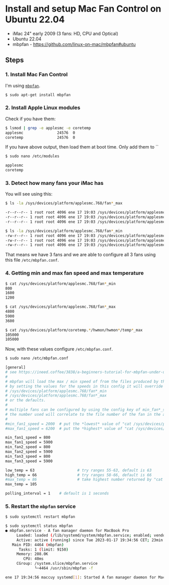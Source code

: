 # Install and setup Mac Fan Control on Ubuntu 22.04

- iMac 24" early 2009 (3 fans: HD, CPU and Optical)
- Ubuntu 22.04
- mbpfan - https://github.com/linux-on-mac/mbpfan#ubuntu

## Steps

### 1. Install Mac Fan Control

I'm using [`mbpfan`](https://github.com/linux-on-mac/mbpfan#ubuntu).

```sh
$ sudo apt-get install mbpfan
```

### 2. Install Apple Linux modules

Check if you have them:
```sh
$ lsmod | grep -e applesmc -e coretemp
applesmc               24576  0
coretemp               24576  0
```
If you have above output, then load them at boot time. Only add them to ``
```sh
$ sudo nano /etc/modules

applesmc 
coretemp
```

### 3. Detect how many fans your iMac has

You will see using this:
```sh
$ ls -la /sys/devices/platform/applesmc.768/fan*_max

-r--r--r-- 1 root root 4096 ene 17 19:03 /sys/devices/platform/applesmc.768/fan1_max
-r--r--r-- 1 root root 4096 ene 17 19:03 /sys/devices/platform/applesmc.768/fan2_max
-r--r--r-- 1 root root 4096 ene 17 19:03 /sys/devices/platform/applesmc.768/fan3_max

$ ls -la /sys/devices/platform/applesmc.768/fan*_min
-rw-r--r-- 1 root root 4096 ene 17 19:03 /sys/devices/platform/applesmc.768/fan1_min
-rw-r--r-- 1 root root 4096 ene 17 19:03 /sys/devices/platform/applesmc.768/fan2_min
-rw-r--r-- 1 root root 4096 ene 17 19:03 /sys/devices/platform/applesmc.768/fan3_min
```
That means we have 3 fans and we are able to configure all 3 fans using this file `/etc/mbpfan.conf`.


### 4. Getting min and max fan speed and max temperature

```sh
$ cat /sys/devices/platform/applesmc.768/fan*_min
800
1600
1200

$ cat /sys/devices/platform/applesmc.768/fan*_max
4800
5900
3600

$ cat /sys/devices/platform/coretemp.*/hwmon/hwmon*/temp*_max
105000
105000
```

Now, with these values configure `/etc/mbpfan.conf`.

```sh
$ sudo nano /etc/mbpfan.conf

[general]
# see https://ineed.coffee/3838/a-beginners-tutorial-for-mbpfan-under-ubuntu for the values
# 
# mbpfan will load the max / min speed of from the files produced by the applesmc driver. If these files are not found it will set all fans to the default of min_speed = 2000 and >
# by setting the values for the speeds in this config it will override whatever it finds in:
# /sys/devices/platform/applesmc.768/fan*_min
# /sys/devices/platform/applesmc.768/fan*_max
# or the defaults.
#
# multiple fans can be configured by using the config key of min_fan*_speed and max_fan*_speed
# the number used will correlate to the file number of the fan in the applesmc driver that are used to control the fan speed.
#
#min_fan1_speed = 2000  # put the *lowest* value of "cat /sys/devices/platform/applesmc.768/fan*_min"
#max_fan1_speed = 6200  # put the *highest* value of "cat /sys/devices/platform/applesmc.768/fan*_max"

min_fan1_speed = 800
max_fan1_speed = 5900
min_fan2_speed = 800
max_fan2_speed = 5900
min_fan3_speed = 800
max_fan3_speed = 5900

low_temp = 63                   # try ranges 55-63, default is 63
high_temp = 66                  # try ranges 58-66, default is 66
#max_temp = 86                  # take highest number returned by "cat /sys/devices/platform/coretemp.*/hwmon/hwmon*/temp*_max", divide by 1000
max_temp = 105

polling_interval = 1    # default is 1 seconds
```

### 5. Restart the `mbpfan` service

```sh
$ sudo systemctl restart mbpfan

$ sudo systemctl status mbpfan
● mbpfan.service - A fan manager daemon for MacBook Pro
     Loaded: loaded (/lib/systemd/system/mbpfan.service; enabled; vendor preset: enabled)
     Active: active (running) since Tue 2023-01-17 19:34:56 CET; 23min ago
   Main PID: 4464 (mbpfan)
      Tasks: 1 (limit: 9150)
     Memory: 208.0K
        CPU: 40ms
     CGroup: /system.slice/mbpfan.service
             └─4464 /usr/sbin/mbpfan -f

ene 17 19:34:56 maccuy systemd[1]: Started A fan manager daemon for MacBook Pro.
```